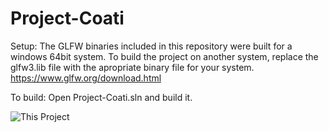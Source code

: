 # Project-Coati

Setup:
The GLFW binaries included in this repository were built for a windows 64bit system. To build the project on another system, replace the glfw3.lib file with the apropriate binary file for your system.
https://www.glfw.org/download.html

To build: 
Open Project-Coati.sln and build it.

![This Project](http://www.poorlydrawnlines.com/wp-content/uploads/2017/07/an-idea.png)
